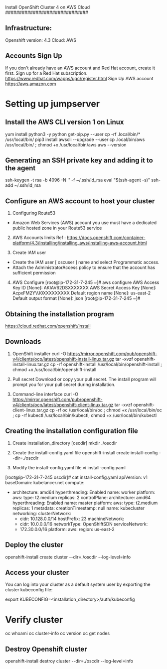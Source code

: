 Install OpenShift Cluster 4 on AWS Cloud
##############################

Infrastructure:
----------------
Openshift version: 4.3
Cloud: AWS


Accounts Sign Up
----------------------
If you don't already have an AWS account and Red Hat account, create it first.
Sign up for a Red Hat subscription. https://www.redhat.com/wapps/ugc/register.html
Sign Up AWS account https://aws.amazon.com

Setting up jumpserver
=====================

Install the AWS CLI version 1 on Linux
---------------------------------------

yum install python3 -y
python get-pip.py --user
cp -rf .local/bin/* /usr/local/bin/
pip3 install awscli --upgrade --user
cp .local/bin/aws /usr/local/bin/ ; chmod +x /usr/local/bin/aws
aws --version

Generating an SSH private key and adding it to the agent
-------------------------------------------------------

ssh-keygen -t rsa -b 4096 -N '' -f ~/.ssh/id_rsa
eval "$(ssh-agent -s)"
ssh-add ~/.ssh/id_rsa




Configure an AWS account to host your cluster
--------------------------------------------
1. Configuring Route53
- Amazon Web Services (AWS) account you use must have a dedicated public hosted zone in your Route53 service

2. AWS Accounts limits
Ref : https://docs.openshift.com/container-platform/4.3/installing/installing_aws/installing-aws-account.html

3. Create IAM user

- Create the IAM user [ oscuser ] name and select Programmatic access.
- Attach the AdministratorAccess policy to ensure that the account has sufficient permission

4. AWS Configure
[root@ip-172-31-7-245 ~]# aws configure
AWS Access Key ID [None]: AKIAV62DSXXXXXXX
AWS Secret Access Key [None]: AcpxFM2YVJ0XXXXXXXXX
Default region name [None]: us-east-2
Default output format [None]: json
[root@ip-172-31-7-245 ~]#

Obtaining the installation program
-----------------------------------
https://cloud.redhat.com/openshift/install

Downloads
------------

1. OpenShift installer
curl -O https://mirror.openshift.com/pub/openshift-v4/clients/ocp/latest/openshift-install-linux.tar.gz
tar -xvzf openshift-install-linux.tar.gz
cp -rf openshift-install /usr/local/bin/openshift-install ; chmod +x /usr/local/bin/openshift-install

2. Pull secret
Download or copy your pull secret. The install program will prompt you for your pull secret during installation.

3. Command-line interface
curl -O https://mirror.openshift.com/pub/openshift-v4/clients/ocp/latest/openshift-client-linux.tar.gz
tar -xvzf openshift-client-linux.tar.gz
cp -rf oc /usr/local/bin/oc ; chmod +x /usr/local/bin/oc ; cp -rf kubectl /usr/local/bin/kubectl; chmod +x /usr/local/bin/kubectl

Creating the installation configuration file
--------------------------------------------
1. Create installation_directory [oscdir]
mkdir ./oscdir

2. Create the install-config.yaml file
openshift-install create install-config --dir=./oscdir

3. Modify the install-config.yaml file
vi install-config.yaml

[root@ip-172-31-7-245 oscdir]# cat install-config.yaml
apiVersion: v1
baseDomain: kubelancer.net
compute:
- architecture: amd64
  hyperthreading: Enabled
  name: worker
  platform:
    aws:
      type: t2.medium
  replicas: 2
controlPlane:
  architecture: amd64
  hyperthreading: Enabled
  name: master
  platform:
    aws:
      type: t2.medium
  replicas: 1
metadata:
  creationTimestamp: null
  name: kubecluster
networking:
  clusterNetwork:
  - cidr: 10.128.0.0/14
    hostPrefix: 23
  machineNetwork:
  - cidr: 10.0.0.0/16
  networkType: OpenShiftSDN
  serviceNetwork:
  - 172.30.0.0/16
platform:
  aws:
    region: us-east-2


Deploy the cluster
-----------------

openshift-install create cluster --dir=./oscdir  --log-level=info


Access your cluster
---------------------

You can log into your cluster as a default system user by exporting the cluster kubeconfig file:

export KUBECONFIG=<installation_directory>/auth/kubeconfig

Verify cluster
===============
oc whoami
oc cluster-info
oc version
oc get nodes


Destroy Openshift cluster
-----------------------
openshift-install destroy cluster --dir=./oscdir --log-level=info
